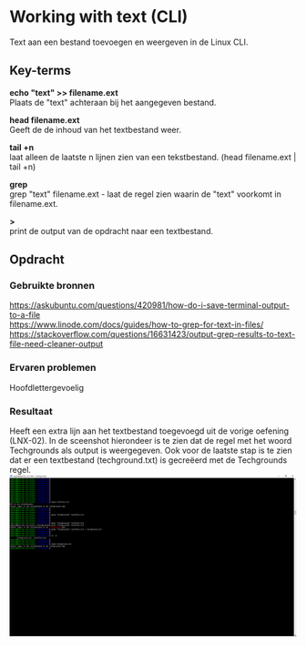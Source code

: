 # Working with text (CLI)

Text aan een bestand toevoegen en weergeven in de Linux CLI.

## Key-terms
**echo "text" >> filename.ext**  
Plaats de "text" achteraan bij het aangegeven bestand.

**head filename.ext**  
Geeft de de inhoud van het textbestand weer.

**tail +n**  
laat alleen de laatste n lijnen zien van een tekstbestand. (head filename.ext | tail +n)

**grep**  
grep "text" filename.ext - laat de regel zien waarin de "text" voorkomt in filename.ext.

**>**  
print de output van de opdracht naar een textbestand.

## Opdracht
### Gebruikte bronnen
https://askubuntu.com/questions/420981/how-do-i-save-terminal-output-to-a-file  
https://www.linode.com/docs/guides/how-to-grep-for-text-in-files/  
https://stackoverflow.com/questions/16631423/output-grep-results-to-text-file-need-cleaner-output

### Ervaren problemen
Hoofdlettergevoelig 


### Resultaat
Heeft een extra lijn aan het textbestand toegevoegd uit de vorige oefening (LNX-02). In de sceenshot hierondeer is te zien dat de regel met het woord Techgrounds als output is weergegeven. Ook voor de laatste stap is te zien dat er een textbestand (techground.txt) is gecreëerd met de Techgrounds regel.  
![](https://github.com/techgrounds/techgrounds-Rogier1978/blob/main/00_includes/LNX-03%20grep.png)

